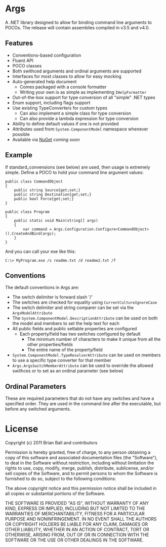 Args
====

A .NET library designed to allow for binding command line arguments to POCOs.  The release will contain assemblies compiled in v3.5 and v4.0.

Features
--------

- Conventions-based configuration
- Fluent API
- POCO classes
- Both swithced arguments and ordinal arguments are supported
- Interfaces for most classes to allow for easy mocking
- Auto-generated help document
  - Comes packaged with a console formatter
  - Writing your own is as simple as implementing `IHelpFormatter`
- Out-of-the-box support for type conversion of all "simple" .NET types
- Enum support, including flags support
- Use existing TypeConverters for custom types
  - Can also implement a simple class for type conversion
  - Can also provide a lambda expression for type conversion
- Ability to define default values if one is not provided
- Attributes used from `System.ComponentModel` namespace whenever possible
- Available via [NuGet](http://www.nuget.org) _coming soon_

Example
--------

If standard_convensions (see below) are used, then usage is extremely simple. Define a POCO to hold your command line argument values:

    public class CommandObject
	{
	    public string Source{get;set;}
		public string Destination{get;set;}
		public bool Force{get;set;}
	}
	
	public class Program
	{
	    public static void Main(string[] args)
		{
		    var command = Args.Configuration.Configure<CommandObject>().CreateAndBind(args);
		}
	}

And you can call your exe like this:

	C:\> MyProgram.exe /s readme.txt /d readme2.txt /f
	
Conventions
-----------

The default conventions in Args are:

- The switch delimiter is forward slash '/'
- The switches are checked for equality using `CurrentCultureIgnoreCase`
- The switch delimiter and string comparer can be set via the `ArgsModelAttribute`
- The `System.ComponentModel.DescriptionAttribute` can be used on both the model and members to set the help text for each
- All public fields and public settable properties are configured
  - Each property/field has two switches configured by default
    - The minimum number of characters to make it unique from all the other properties/fields
	- The entire name of the property/field
- `System.ComponentModel.TypeResolverAttribute` can be used on members to use a specific type converter for that member
- `Args.ArgsSwitchMemberAttribute` can be used to override the allowed swithces or to set as an ordinal parameter (see below)


Ordinal Parameters
------------------

These are required parameters that do not have any switches and have a specified order. They are used in the command line after the executable,
but before any switched arguments.

	

License
=======
Copyright (c) 2011 Brian Ball and contributors

Permission is hereby granted, free of charge, to any person obtaining a copy
of this software and associated documentation files (the "Software"), to deal
in the Software without restriction, including without limitation the rights
to use, copy, modify, merge, publish, distribute, sublicense, and/or sell
copies of the Software, and to permit persons to whom the Software is
furnished to do so, subject to the following conditions:

The above copyright notice and this permission notice shall be included in
all copies or substantial portions of the Software.

THE SOFTWARE IS PROVIDED "AS IS", WITHOUT WARRANTY OF ANY KIND, EXPRESS OR
IMPLIED, INCLUDING BUT NOT LIMITED TO THE WARRANTIES OF MERCHANTABILITY,
FITNESS FOR A PARTICULAR PURPOSE AND NONINFRINGEMENT. IN NO EVENT SHALL THE
AUTHORS OR COPYRIGHT HOLDERS BE LIABLE FOR ANY CLAIM, DAMAGES OR OTHER
LIABILITY, WHETHER IN AN ACTION OF CONTRACT, TORT OR OTHERWISE, ARISING FROM,
OUT OF OR IN CONNECTION WITH THE SOFTWARE OR THE USE OR OTHER DEALINGS IN
THE SOFTWARE.